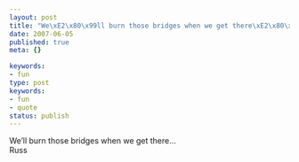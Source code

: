 ```yaml
---
layout: post
title: "We\xE2\x80\x99ll burn those bridges when we get there\xE2\x80\xA6"
date: 2007-06-05
published: true
meta: {}

keywords:
- fun
type: post
keywords:
- fun
- quote
status: publish
---
```

We&#8217;ll burn those bridges when we get there&#8230;<br />Russ

